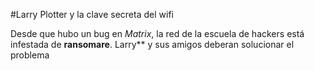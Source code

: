 #Larry Plotter y la clave secreta del wifi

Desde que hubo un bug en *Matrix*, la red
de la escuela de hackers está infestada
de **ransomare**.
Larry** y sus amigos deberan solucionar el problema 

